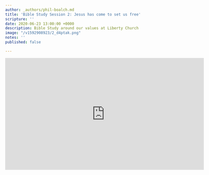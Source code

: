 ```yaml
---
author: _authors/phil-boalch.md
title: 'Bible Study Session 2: Jesus has come to set us free'
scripture: ''
date: 2020-06-23 13:00:00 +0000
description: Bible Study around our values at Liberty Church
image: "/v1592908923/2_d4ptak.png"
notes: ''
published: false

---
```

<iframe src="https://player.vimeo.com/video/431743603" width="640" height="360" frameborder="0" allow="autoplay; fullscreen" allowfullscreen></iframe>